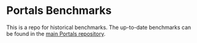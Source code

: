 # Portals Benchmarks

This is a repo for historical benchmarks. The up-to-date benchmarks can be found in the [main Portals repository](https://github.com/portals-project/portals).
